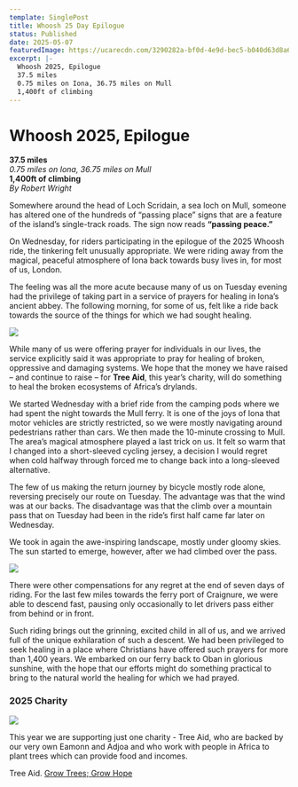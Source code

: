 ```yaml
---
template: SinglePost
title: Whoosh 25 Day Epilogue
status: Published
date: 2025-05-07
featuredImage: https://ucarecdn.com/3290282a-bf0d-4e9d-bec5-b040d63d8a6c/-/crop/1879x967/0,404/-/preview/
excerpt: |-
  Whoosh 2025, Epilogue
  37.5 miles
  0.75 miles on Iona, 36.75 miles on Mull
  1,400ft of climbing
---
```

# Whoosh 2025, Epilogue

**37.5 miles**\
*0.75 miles on Iona, 36.75 miles on Mull*\
**1,400ft of climbing**\
*By Robert Wright*

Somewhere around the head of Loch Scridain, a sea loch on Mull, someone has altered one of the hundreds of “passing place” signs that are a feature of the island’s single-track roads. The sign now reads **“passing peace.”**

On Wednesday, for riders participating in the epilogue of the 2025 Whoosh ride, the tinkering felt unusually appropriate. We were riding away from the magical, peaceful atmosphere of Iona back towards busy lives in, for most of us, London.

The feeling was all the more acute because many of us on Tuesday evening had the privilege of taking part in a service of prayers for healing in Iona’s ancient abbey. The following morning, for some of us, felt like a ride back towards the source of the things for which we had sought healing.

![](https://ucarecdn.com/95a0a15a-6be9-40d4-b863-26b2b968e15e/-/crop/1642x1909/0,48/-/preview/)

While many of us were offering prayer for individuals in our lives, the service explicitly said it was appropriate to pray for healing of broken, oppressive and damaging systems. We hope that the money we have raised – and continue to raise – for **Tree Aid**, this year’s charity, will do something to heal the broken ecosystems of Africa’s drylands.

We started Wednesday with a brief ride from the camping pods where we had spent the night towards the Mull ferry. It is one of the joys of Iona that motor vehicles are strictly restricted, so we were mostly navigating around pedestrians rather than cars. We then made the 10-minute crossing to Mull. The area’s magical atmosphere played a last trick on us. It felt so warm that I changed into a short-sleeved cycling jersey, a decision I would regret when cold halfway through forced me to change back into a long-sleeved alternative.

The few of us making the return journey by bicycle mostly rode alone, reversing precisely our route on Tuesday. The advantage was that the wind was at our backs. The disadvantage was that the climb over a mountain pass that on Tuesday had been in the ride’s first half came far later on Wednesday.

We took in again the awe-inspiring landscape, mostly under gloomy skies. The sun started to emerge, however, after we had climbed over the pass.

![](https://ucarecdn.com/0af46c97-eda6-4c50-982e-218732803baf/-/crop/2309x843/0,296/-/preview/)

There were other compensations for any regret at the end of seven days of riding. For the last few miles towards the ferry port of Craignure, we were able to descend fast, pausing only occasionally to let drivers pass either from behind or in front.

Such riding brings out the grinning, excited child in all of us, and we arrived full of the unique exhilaration of such a descent. We had been privileged to seek healing in a place where Christians have offered such prayers for more than 1,400 years. We embarked on our ferry back to Oban in glorious sunshine, with the hope that our efforts might do something practical to bring to the natural world the healing for which we had prayed.

### 2025 Charity

[![](https://ucarecdn.com/5c5df97d-1118-4d17-8373-ff75e70f608a/)](https://www.justgiving.com/team/whoosh2025)

This year we are supporting just one charity - Tree Aid, who are backed by our very own Eamonn and Adjoa and who work with people in Africa to plant trees which can provide food and incomes. 

Tree Aid. [Grow Trees; Grow Hope](https://www.treeaid.org/)
